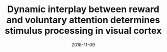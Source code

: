 ---
title: "Dynamic interplay between reward and voluntary attention determines stimulus processing in visual cortex"
summary: Data, analysis scripts, and preprint of the study submitted for publication.
tags:
- attention
- EEG
- ssVEP
- brms
date: "2018-11-09"

# Optional external URL for project (replaces project detail page).
external_link: https://doi.org/10.17605/OSF.IO/KJDS3

# Featured image
# To use, place an image named `featured.jpg/png` in your page's folder.
# Placement options: 1 = Full column width, 2 = Out-set, 3 = Screen-width
# Focal point options: Smart, Center, TopLeft, Top, TopRight, Left, Right, BottomLeft, Bottom, BottomRight
# Set `preview_only` to `true` to just use the image for thumbnails.
image:
  placement: 1
  caption: ""
  focal_point: "Smart"
  preview_only: true
  alt_text: "" # An optional description of the image for screen readers
---